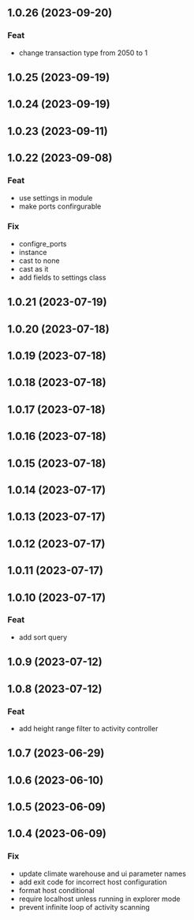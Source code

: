 ## 1.0.26 (2023-09-20)

### Feat

- change transaction type from 2050 to 1

## 1.0.25 (2023-09-19)

## 1.0.24 (2023-09-19)

## 1.0.23 (2023-09-11)

## 1.0.22 (2023-09-08)

### Feat

- use settings in module
- make ports confirgurable

### Fix

- configre_ports
- instance
- cast to none
- cast as it
- add fields to settings class

## 1.0.21 (2023-07-19)

## 1.0.20 (2023-07-18)

## 1.0.19 (2023-07-18)

## 1.0.18 (2023-07-18)

## 1.0.17 (2023-07-18)

## 1.0.16 (2023-07-18)

## 1.0.15 (2023-07-18)

## 1.0.14 (2023-07-17)

## 1.0.13 (2023-07-17)

## 1.0.12 (2023-07-17)

## 1.0.11 (2023-07-17)

## 1.0.10 (2023-07-17)

### Feat

- add sort query

## 1.0.9 (2023-07-12)

## 1.0.8 (2023-07-12)

### Feat

- add height range filter to activity controller

## 1.0.7 (2023-06-29)

## 1.0.6 (2023-06-10)

## 1.0.5 (2023-06-09)

## 1.0.4 (2023-06-09)

### Fix

- update climate warehouse and ui  parameter names
- add exit code for incorrect host configuration
- format host conditional
- require localhost unless running in explorer mode
- prevent infinite loop of activity scanning
